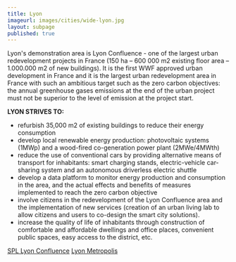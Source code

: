 ```yaml
---
title: Lyon
imageurl: images/cities/wide-lyon.jpg
layout: subpage
published: true
---
```

Lyon's demonstration area is Lyon Confluence - one of the largest urban redevelopment projects in France (150 ha – 600 000 m2 existing floor area – 1.000.000 m2 of new buildings). It is the first WWF approved urban development in France and it is the largest urban redevelopment area in France with such an ambitious target such as the zero carbon objectives: the annual greenhouse gases emissions at the end of the urban project must not be superior to the level of emission at the project start.

**LYON STRIVES TO:**

*   refurbish 35,000 m2 of existing buildings to reduce their energy consumption
*   develop local renewable energy production: photovoltaic systems (1MWp) and a wood-fired co-generation power plant (2MWe/4MWth)
*   reduce the use of conventional cars by providing alternative means of transport for inhabitants: smart charging stands, electric-vehicle car-sharing system and an autonomous driverless electric shuttle
*   develop a data platform to monitor energy production and consumption in the area, and the actual effects and benefits of measures implemented to reach the zero carbon objective
*   involve citizens in the redevelopment of the Lyon Confluence area and the implementation of new services (creation of an urban living lab to allow citizens and users to co-design the smart city solutions).
*   increase the quality of life of inhabitants through construction of comfortable and affordable dwellings and office places, convenient public spaces, easy access to the district, etc.
    
[SPL Lyon Confluence](http://www.lyon-confluence.fr/en/index.html)
[Lyon Metropolis](http://www.business.greaterlyon.com/metropole-de-lyon-france-6.html)

